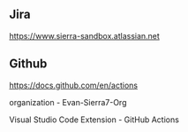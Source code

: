 Jira
---
https://www.sierra-sandbox.atlassian.net

Github
-------
https://docs.github.com/en/actions


organization - Evan-Sierra7-Org

Visual Studio Code Extension - GitHub Actions